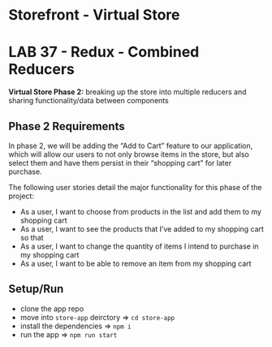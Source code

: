# Storefront - Virtual Store
# LAB 37 - Redux - Combined Reducers

**Virtual Store Phase 2:** breaking up the store into multiple reducers and sharing functionality/data between components


## Phase 2 Requirements

In phase 2, we will be adding the “Add to Cart” feature to our application, which will allow our users to not only browse items in the store, but also select them and have them persist in their “shopping cart” for later purchase.  

The following user stories detail the major functionality for this phase of the project:

- As a user, I want to choose from products in the list and add them to my shopping cart
- As a user, I want to see the products that I’ve added to my shopping cart so that
- As a user, I want to change the quantity of items I intend to purchase in my shopping cart
- As a user, I want to be able to remove an item from my shopping cart

## Setup/Run 

- clone the app repo
- move into `store-app` deirctory => `cd store-app`
- install the dependencies => `npm i`
- run the app => `npm run start`

